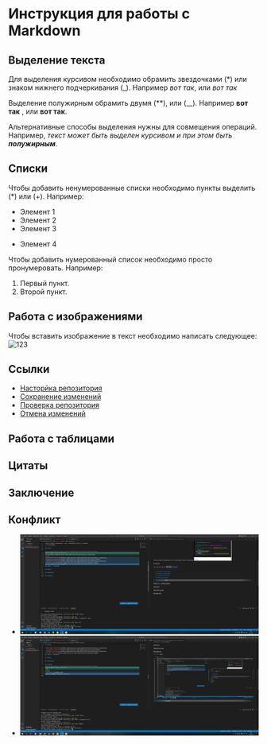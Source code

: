 # Инструкция для работы с Markdown

## Выделение текста

Для выделения курсивом необходимо обрамить звездочками (*) или знаком нижнего подчеркивания (_).
Например *вот так*, или _вот так_

Выделение полужирным обрамить двумя (**), или (__). Например **вот так** , или __вот так__.

Альтернативные способы выделения нужны для совмещения операций. Например, _текст может быть выделен курсивом и при этом быть **полужирным**_.

## Списки
Чтобы добавить ненумерованные списки необходимо пункты выделить (*) или (+). Например:
* Элемент 1
* Элемент 2
* Элемент 3
+ Элемент 4

Чтобы добавить нумерованный список необходимо просто пронумеровать. Например:
1. Первый пункт.
2. Второй пункт.

## Работа с изображениями

Чтобы вставить изображение в текст необходимо написать следующее:
![123](123.PNG)

## Ссылки

* [Насторйка репозитория](https://www.atlassian.com/ru/git/tutorials/setting-up-a-repository)
* [Сохранение изменений](https://www.atlassian.com/ru/git/tutorials/saving-changes)
* [Проверка репозитория](https://www.atlassian.com/ru/git/tutorials/inspecting-a-repository)
* [Отмена изменений](https://www.atlassian.com/ru/git/tutorials/undoing-changes)
## Работа с таблицами

## Цитаты

## Заключение

## Конфликт
* ![Конфликт](конфликт.png)
* ![Конфликт_2](%D0%9A%D0%BE%D0%BD%D1%84%D0%BB%D0%B8%D0%BA%D1%82_2.png)